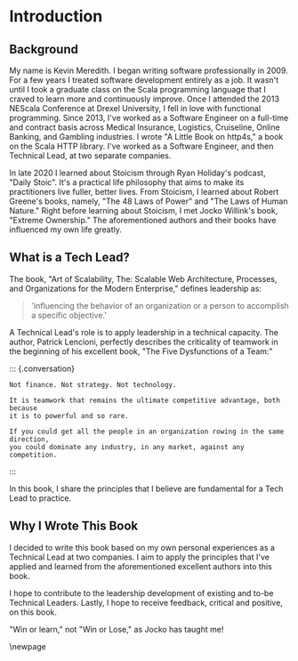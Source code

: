 # Introduction

## Background

My name is Kevin Meredith. I began writing software professionally in 2009. For a few years I treated software
development entirely as a job. It wasn't until I took a graduate class on the Scala programming language that I
craved to learn more and continuously improve. Once I attended the 2013 NEScala Conference at Drexel University, I fell
in love with functional programming. Since 2013, I've worked as a Software Engineer on a full-time and contract basis
across Medical Insurance, Logistics, Cruiseline, Online Banking, and Gambling industries. I wrote "A Little Book on
http4s," a book on the Scala HTTP library. I've worked as a Software Engineer, and then Technical Lead, at two
separate companies.

In late 2020 I learned about Stoicism through Ryan Holiday's podcast, "Daily Stoic". It's a practical life philosophy
that aims to make its practitioners live fuller, better lives. From Stoicism, I learned about Robert Greene's books,
namely, "The 48 Laws of Power" and "The Laws of Human Nature." Right before learning about Stoicism, I met Jocko
Willink's book, "Extreme Ownership." The aforementioned authors and their books have influenced my own life greatly.

## What is a Tech Lead?

The book, "Art of Scalability, The: Scalable Web Architecture, Processes, and Organizations for
the Modern Enterprise," defines leadership as:

> 'influencing the behavior of an organization or a person to accomplish a specific objective.'

A Technical Lead's role is to apply leadership in a technical capacity. The author, Patrick Lencioni,
perfectly describes the criticality of teamwork in the beginning of his excellent book,
"The Five Dysfunctions of a Team:"

::: {.conversation}

    Not finance. Not strategy. Not technology.

    It is teamwork that remains the ultimate competitive advantage, both because
    it is to powerful and so rare.

    If you could get all the people in an organization rowing in the same direction,
    you could dominate any industry, in any market, against any competition.

:::

In this book, I share the principles that I believe are fundamental for a Tech Lead to practice.

## Why I Wrote This Book

I decided to write this book based on my own personal experiences as a Technical Lead at
two companies. I aim to apply the principles that I've applied and learned from the aforementioned excellent
authors into this book.

I hope to contribute to the leadership development of existing and to-be Technical Leaders. Lastly, I hope to receive
feedback, critical and positive, on this book.

"Win or learn," not "Win or Lose," as Jocko has taught me!

\newpage